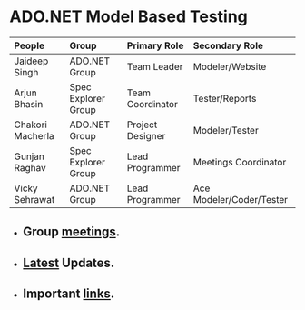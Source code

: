 # ADO.NET Model Based Testing #

|  **People**        |       **Group**       |  **Primary Role**   |  **Secondary Role**        |
|:-------------------|:----------------------|:--------------------|:---------------------------|
|  Jaideep Singh     | ADO.NET Group         |  Team Leader        |  Modeler/Website           |
|  Arjun Bhasin      | Spec Explorer Group   |  Team Coordinator   |  Tester/Reports            |
|  Chakori Macherla  | ADO.NET Group         |  Project Designer   |  Modeler/Tester            |
|  Gunjan Raghav     | Spec Explorer Group   |  Lead Programmer    |  Meetings Coordinator         |
|  Vicky Sehrawat    | ADO.NET Group         |  Lead Programmer    |  Ace Modeler/Coder/Tester  |


  * ## Group [meetings](http://code.google.com/p/ado-net-segfault/wiki/TeamMeetingDetails). ##
  * ## [Latest](http://code.google.com/p/ado-net-segfault/updates/list) Updates. ##
  * ## Important [links](http://code.google.com/p/ado-net-segfault/wiki/ImportantLinks?ts=1298845374&updated=ImportantLinks). ##